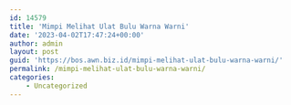 ```yaml
---
id: 14579
title: 'Mimpi Melihat Ulat Bulu Warna Warni'
date: '2023-04-02T17:47:24+00:00'
author: admin
layout: post
guid: 'https://bos.awn.biz.id/mimpi-melihat-ulat-bulu-warna-warni/'
permalink: /mimpi-melihat-ulat-bulu-warna-warni/
categories:
    - Uncategorized
---
```



